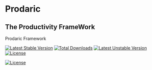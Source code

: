 # Prodaric
## The Productivity FrameWork
Prodaric Framework

[![Latest Stable Version](https://poser.pugx.org/prodaric/prodaric/v)](//packagist.org/packages/prodaric/prodaric) [![Total Downloads](https://poser.pugx.org/prodaric/prodaric/downloads)](//packagist.org/packages/prodaric/prodaric) [![Latest Unstable Version](https://poser.pugx.org/prodaric/prodaric/v/unstable)](//packagist.org/packages/prodaric/prodaric) [![License](https://poser.pugx.org/prodaric/prodaric/license)](//packagist.org/packages/prodaric/prodaric)

[![License](https://repository-images.githubusercontent.com/293490964/54c29880-f1e7-11ea-89fa-cf72c2b67035)](https://repository-images.githubusercontent.com/293490964/54c29880-f1e7-11ea-89fa-cf72c2b67035)
